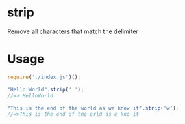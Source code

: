 # strip
Remove all characters that match the delimiter

# Usage
```js
require('./index.js')();

"Hello World".strip(' ');
//=> HelloWorld

"This is the end of the world as we know it".strip('w');
//=>This is the end of the orld as e kno it
```

